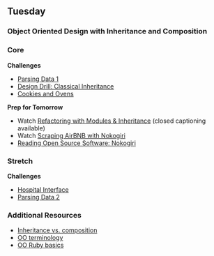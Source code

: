## Tuesday
### Object Oriented Design with Inheritance and Composition

### Core

**Challenges**

- [Parsing Data 1](../../exercises/parsing-data-1-csv-in-csv-out-challenge)
- [Design Drill: Classical Inheritance](../../exercises/design-drill-classical-inheritance-challenge)
- [Cookies and Ovens](../../exercises/cookies-and-ovens-challenge)

**Prep for Tomorrow**
- Watch [Refactoring with Modules & Inheritance](https://talks.devmain_challenges.com/refactoring-with-modules-and-inheritance) (closed captioning available)
- Watch [Scraping AirBNB with Nokogiri](https://talks.devmain_challenges.com/nokogiri-web-scraping-airbnb)
- [Reading Open Source Software: Nokogiri](../readings/reading-oss/README.md)

### Stretch

**Challenges**

- [Hospital Interface](../../exercises/hospital-interface-challenge)
- [Parsing Data 2](../../exercises/parsing-data-2-csv-in-anything-out-challenge)

### Additional Resources
- [Inheritance vs. composition](http://ruby.learncodethehardway.org/book/ex44.html)
- [OO terminology](../resources/oop-terminology.md)
- [OO Ruby basics](http://www.tutorialspoint.com/ruby/ruby_object_oriented.htm)
